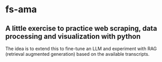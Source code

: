# fs-ama
## A little exercise to practice web scraping, data processing and visualization with python
The idea is to extend this to fine-tune an LLM and experiment with RAG (retrieval augmented generation) based on the available transcripts.